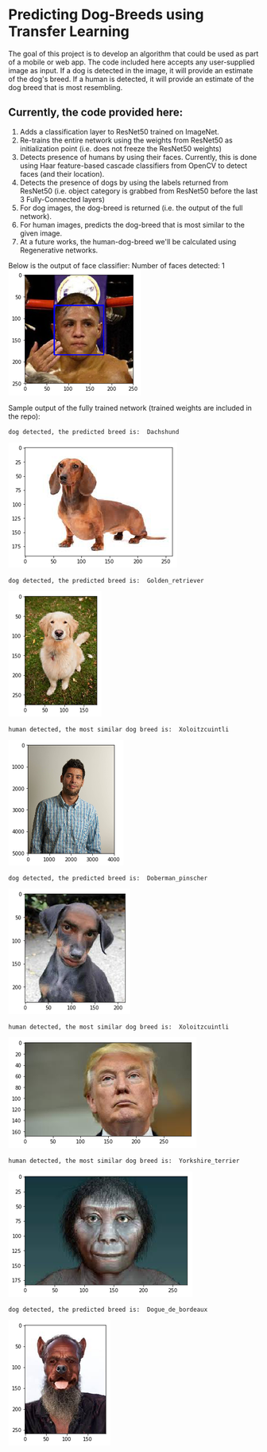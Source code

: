 
# Predicting Dog-Breeds using Transfer Learning

The goal of this project is to develop an algorithm that could be used as part of a mobile or web app.  The code included here accepts any user-supplied image as input.  If a dog is detected in the image, it will provide an estimate of the dog's breed.  If a human is detected, it will provide an estimate of the dog breed that is most resembling.  

## Currently, the code provided here:
1. Adds a classification layer to ResNet50 trained on ImageNet. 
2. Re-trains the entire network using the weights from ResNet50 as initialization point (i.e. does not freeze the ResNet50 weights)
3. Detects presence of humans by using their faces. Currently, this is done using Haar feature-based cascade classifiers from OpenCV to detect faces (and their location).
4. Detects the presence of dogs by using the labels returned from ResNet50 (i.e. object category is grabbed from ResNet50 before the last 3 Fully-Connected layers)
5. For dog images, the dog-breed is returned (i.e. the output of the full network). 
6. For human images, predicts the dog-breed that is most similar to the given image. 
7. At a future works, the human-dog-breed we'll be calculated using Regenerative networks.

Below is the output of face classifier:
    Number of faces detected: 1
    ![png](output_5_1.png)


Sample output of the fully trained network (trained weights are included in the repo):


    dog detected, the predicted breed is:  Dachshund
    


![png](output_66_1.png)


    
    
    dog detected, the predicted breed is:  Golden_retriever
    


![png](output_66_3.png)


    
    
    human detected, the most similar dog breed is:  Xoloitzcuintli
    


![png](output_66_5.png)


    
    
    dog detected, the predicted breed is:  Doberman_pinscher
    


![png](output_66_7.png)


    
    
    human detected, the most similar dog breed is:  Xoloitzcuintli
    


![png](output_66_9.png)


    
    
    human detected, the most similar dog breed is:  Yorkshire_terrier
    


![png](output_66_11.png)


    
    
    dog detected, the predicted breed is:  Dogue_de_bordeaux
    


![png](output_66_13.png)


    
    
    
